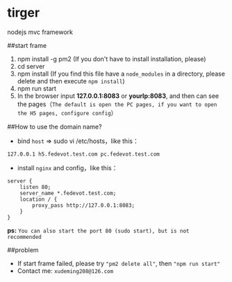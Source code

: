 # tirger
nodejs mvc framework

##start frame
1. npm install -g pm2 (If you don't have to install installation, please)
2. cd server
3. npm install (If you find this file have a `node_modules` in a directory, please delete and then execute `npm install`)
3. npm run start
4. In the browser input **127.0.0.1:8083** or **yourIp:8083**, and then can see the pages（`The default is open the PC pages, if you want to open the H5 pages, configure config`）

##How to use the domain name?
* bind `host` => sudo vi /etc/hosts，like this：

```
127.0.0.1 h5.fedevot.test.com pc.fedevot.test.com
```
* install `nginx` and config，like this：

```
server {
    listen 80;
    server_name *.fedevot.test.com;
    location / {
        proxy_pass http://127.0.0.1:8083;
    }
}
```

**ps:**
`You can also start the port 80 (sudo start), but is not recommended`

##problem
* If start frame failed, please try `"pm2 delete all"`, then `"npm run start"`
* Contact me: `xudeming208@126.com`
